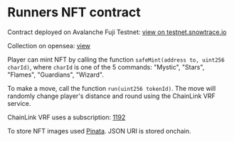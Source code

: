 # Runners NFT contract

Contract deployed on Avalanche Fuji Testnet: [view on testnet.snowtrace.io](https://testnet.snowtrace.io/address/0x02E0CDc64f273804760A9b5c3E336463EE3c3F7E)

Collection on opensea: [view](https://testnets.opensea.io/collection/runners-453)

Player can mint NFT by calling the function `safeMint(address to, uint256 charId)`, where `charId` is one of the 5 commands: "Mystic", "Stars", "Flames", "Guardians", "Wizard".

To make a move, call the function `run(uint256 tokenId)`. The move will randomly change player's distance and round using the ChainLink VRF service.

ChainLink VRF uses a subscription: [1192](https://vrf.chain.link/fuji/1192)

To store NFT images used [Pinata](https://www.pinata.cloud/). JSON URI is stored onchain.
